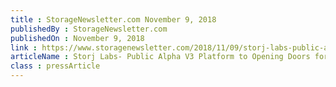 ```yaml
---
title : StorageNewsletter.com November 9, 2018
publishedBy : StorageNewsletter.com
publishedOn : November 9, 2018
link : https://www.storagenewsletter.com/2018/11/09/storj-labs-public-alpha-v3-platform-to-opening-doors-for-developers-interested-in-building-on-decentralized-cloud-storage/
articleName : Storj Labs- Public Alpha V3 Platform to Opening Doors for Developers Interested in Building on Decentralized Cloud Storage
class : pressArticle
---
```

